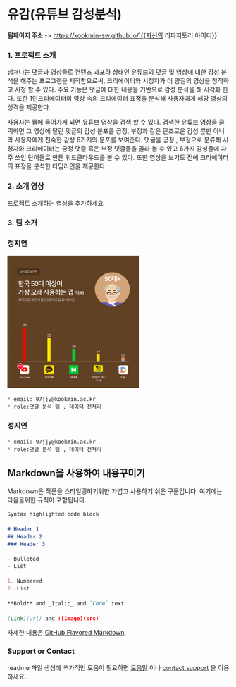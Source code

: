 
# 유감(유튜브 감성분석)
**팀페이지 주소** -> https://kookmin-sw.github.io/`{{자신의 리파지토리 아이디}}`

### 1. 프로잭트 소개

넘쳐나는 댓글과 영상들로 컨텐츠 과포하 상태인 유튜브의 댓글 및 영상에 대한 감성 분석을 해주는 프로그램을 제작함으로써, 크리에이터와 시청자가 더 양질의 영상을 창작하고 시청 할 수 있다. 주요 기능은 댓글에 대한 내용을 기반으로 감성 분석을 해 시각화 한다. 또한 1인크리에이터의 영상 속의 크리에이터 표정을 분석해 사용자에게 해당 영상의 성격을 제공한다.

 사용자는 웹에 들어가게 되면 유튜브 영상을 검색 할 수 있다. 검색한 유튜브 영상을 클릭하면 그 영상에 달린 댓글의 감성 분포를 긍정, 부정과 같은 단조로운 감성 뿐만 아니라 사용자에게 친숙한 감성 6가지의 분포를 보여준다. 댓글을 긍정 , 부정으로 분류해 시청자와 크리에이터는 긍정 댓글 혹은 부정 댓글들을 골라 볼 수 있고 6가지 감성들에 자주 쓰인 단어들로 만든 워드클라우드를 볼 수 있다. 또한 영상을 보기도 전에 크리에이터의 표정을 분석한 타임라인을 제공한다.

### 2. 소개 영상

프로젝트 소개하는 영상을 추가하세요

### 3. 팀 소개

### 정지연
<img src="https://github.com/20163156/Graphics/blob/master/%E1%84%8B%E1%85%B2%E1%84%90%E1%85%B2%E1%86%B8.png"  width = "300px" height = "300px"></img>


```markdown
* email: 97jjy@kookmin.ac.kr
* role:댓글 분석 팀 , 데이터 전처리 
```
### 정지연
```markdown
* email: 97jjy@kookmin.ac.kr
* role:댓글 분석 팀 , 데이터 전처리 
```

## Markdown을 사용하여 내용꾸미기

Markdown은 작문을 스타일링하기위한 가볍고 사용하기 쉬운 구문입니다. 여기에는 다음을위한 규칙이 포함됩니다.

```markdown
Syntax highlighted code block

# Header 1
## Header 2
### Header 3

- Bulleted
- List

1. Numbered
2. List

**Bold** and _Italic_ and `Code` text

[Link](url) and ![Image](src)
```

자세한 내용은 [GitHub Flavored Markdown](https://guides.github.com/features/mastering-markdown/).

### Support or Contact

readme 파일 생성에 추가적인 도움이 필요하면 [도움말](https://help.github.com/articles/about-readmes/) 이나 [contact support](https://github.com/contact) 을 이용하세요.
